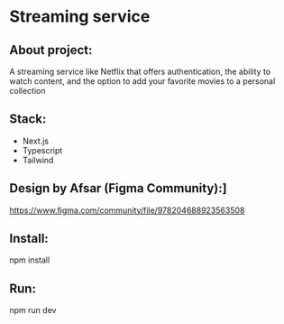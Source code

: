 # Streaming service

## About project:

A streaming service like Netflix that offers authentication, the ability to watch content, and the option to add your favorite movies to a personal collection

## Stack:

- Next.js
- Typescript
- Tailwind

## Design by Afsar (Figma Community):]

https://www.figma.com/community/file/978204688923563508

## Install:

npm install

## Run:

npm run dev
